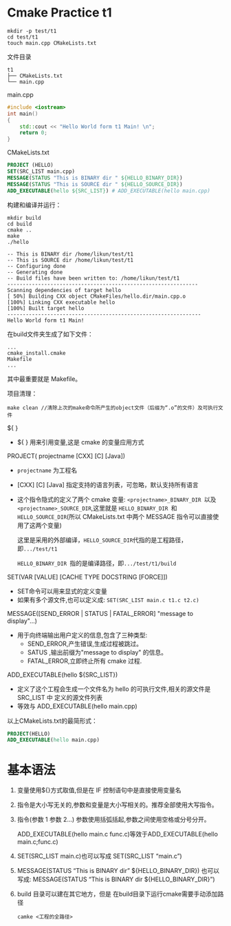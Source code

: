 # Cmake Practice t1

```shell
mkdir -p test/t1
cd test/t1
touch main.cpp CMakeLists.txt
```

文件目录

```
t1
├── CMakeLists.txt
└── main.cpp
```

main.cpp

```cpp
#include <iostream>
int main()
{
    std::cout << "Hello World form t1 Main! \n";
    return 0;
}
```

CMakeLists.txt

```cmake
PROJECT (HELLO)
SET(SRC_LIST main.cpp)
MESSAGE(STATUS "This is BINARY dir " ${HELLO_BINARY_DIR})
MESSAGE(STATUS "This is SOURCE dir " ${HELLO_SOURCE_DIR})
ADD_EXECUTABLE(hello ${SRC_LIST}) # ADD_EXECUTABLE(hello main.cpp)
```

构建和编译并运行：

```shell
mkdir build
cd build
cmake ..
make
./hello
```

```
-- This is BINARY dir /home/likun/test/t1
-- This is SOURCE dir /home/likun/test/t1
-- Configuring done
-- Generating done
-- Build files have been written to: /home/likun/test/t1
--------------------------------------------------------------
Scanning dependencies of target hello
[ 50%] Building CXX object CMakeFiles/hello.dir/main.cpp.o
[100%] Linking CXX executable hello
[100%] Built target hello
---------------------------------------------------------------
Hello World form t1 Main! 
```

在build文件夹生成了如下文件：

```
...
cmake_install.cmake
Makefile
...
```

其中最重要就是 Makefile。

项目清理：

```shell
make clean //清除上次的make命令所产生的object文件（后缀为“.o”的文件）及可执行文件
```



${ }

- ${ } 用来引用变量,这是 cmake 的变量应用方式

PROJECT( projectname [CXX] [C] [Java])

- `projectname` 为工程名

- [CXX] [C] [Java] 指定支持的语言列表，可忽略，默认支持所有语言

- 这个指令隐式的定义了两个 cmake 变量:
  `<projectname>_BINARY_DIR `以及`<projectname>_SOURCE_DIR`,这里就是
  `HELLO_BINARY_DIR `和 `HELLO_SOURCE_DIR`(所以 CMakeLists.txt 中两个 MESSAGE
  指令可以直接使用了这两个变量)
  
  这里是采用的外部编译，`HELLO_SOURCE_DIR`代指的是工程路径，即`.../test/t1`
  
  `HELLO_BINARY_DIR `指的是编译路径，即`.../test/t1/build`

SET(VAR [VALUE] [CACHE TYPE DOCSTRING [FORCE]])

- SET命令可以用来显式的定义变量
- 如果有多个源文件,也可以定义成: `SET(SRC_LIST main.c t1.c t2.c)`

MESSAGE([SEND_ERROR | STATUS | FATAL_ERROR] "message to display"...)

- 用于向终端输出用户定义的信息,包含了三种类型:
  - SEND_ERROR,产生错误,生成过程被跳过。
  - SATUS ,输出前缀为"message to display" 的信息。
  - FATAL_ERROR,立即终止所有 cmake 过程.

ADD_EXECUTABLE(hello ${SRC_LIST})

- 定义了这个工程会生成一个文件名为 hello 的可执行文件,相关的源文件是 SRC_LIST 中
  定义的源文件列表
- 等效与 ADD_EXECUTABLE(hello main.cpp)

以上CMakeLists.txt的最简形式：

```cmake
PROJECT(HELLO)
ADD_EXECUTABLE(hello main.cpp)
```

# 基本语法

1. 变量使用${}方式取值,但是在 IF 控制语句中是直接使用变量名

2. 指令是大小写无关的,参数和变量是大小写相关的。推荐全部使用大写指令。

3. 指令(参数 1 参数 2...)
   参数使用括弧括起,参数之间使用空格或分号分开。

   ADD_EXECUTABLE(hello main.c func.c)等效于ADD_EXECUTABLE(hello main.c;func.c)

4. SET(SRC_LIST main.c)也可以写成 SET(SRC_LIST “main.c”)

5. MESSAGE(STATUS “This is BINARY dir” ${HELLO_BINARY_DIR})
   也可以写成:
   MESSAGE(STATUS “This is BINARY dir ${HELLO_BINARY_DIR}”)

6. build 目录可以建在其它地方，但是 在build目录下运行cmake需要手动添加路径

   `camke <工程的全路径>`
